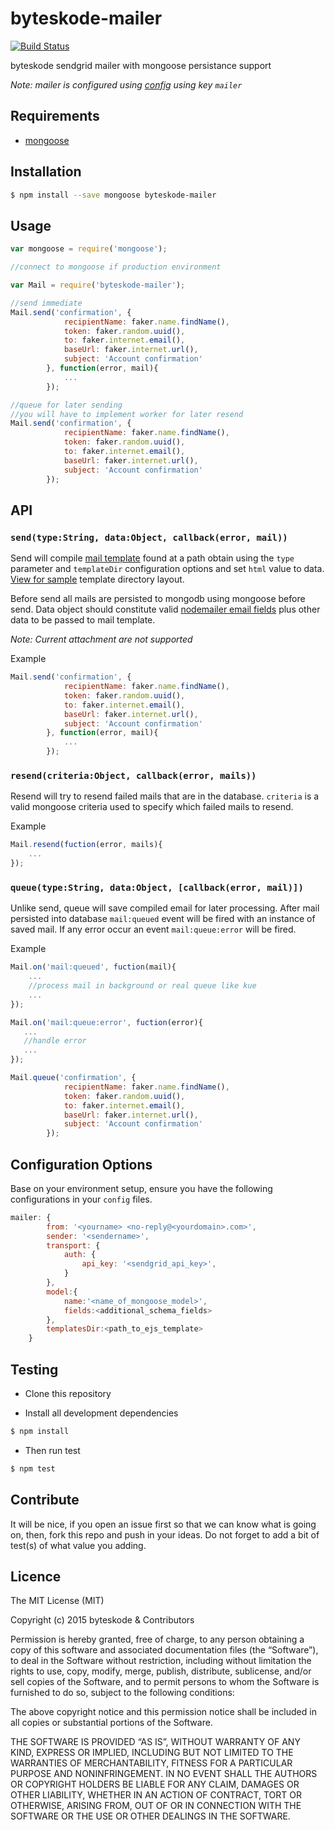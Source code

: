 byteskode-mailer
=====================

[![Build Status](https://travis-ci.org/byteskode/byteskode-mailer.svg?branch=master)](https://travis-ci.org/byteskode/byteskode-mailer)

byteskode sendgrid mailer with mongoose persistance support

*Note: mailer is configured using [config](https://github.com/lorenwest/node-config) using key `mailer`*

## Requirements
- [mongoose](https://github.com/Automattic/mongoose)

## Installation
```sh
$ npm install --save mongoose byteskode-mailer
```

## Usage

```javascript
var mongoose = require('mongoose');

//connect to mongoose if production environment

var Mail = require('byteskode-mailer');

//send immediate
Mail.send('confirmation', {
            recipientName: faker.name.findName(),
            token: faker.random.uuid(),
            to: faker.internet.email(),
            baseUrl: faker.internet.url(),
            subject: 'Account confirmation'
        }, function(error, mail){
            ...
        });

//queue for later sending
//you will have to implement worker for later resend
Mail.send('confirmation', {
            recipientName: faker.name.findName(),
            token: faker.random.uuid(),
            to: faker.internet.email(),
            baseUrl: faker.internet.url(),
            subject: 'Account confirmation'
        });

```

## API

### `send(type:String, data:Object, callback(error, mail))`
Send will compile [mail template](https://github.com/niftylettuce/node-email-templates) found at a path obtain using the `type` parameter and `templateDir` configuration options and set `html` value to data. [View for sample](https://github.com/byteskode/byteskode-mailer/tree/master/views/emails) template directory layout.

Before send all mails are persisted to mongodb using mongoose before send. Data object should constitute valid [nodemailer email fields](https://github.com/nodemailer/nodemailer#e-mail-message-fields) plus other data to be passed to mail template.

*Note: Current attachment are not supported*

Example
```js
Mail.send('confirmation', {
            recipientName: faker.name.findName(),
            token: faker.random.uuid(),
            to: faker.internet.email(),
            baseUrl: faker.internet.url(),
            subject: 'Account confirmation'
        }, function(error, mail){
            ...
        });
```

### `resend(criteria:Object, callback(error, mails))`
Resend will try to resend failed mails that are in the database. `criteria` is a valid mongoose criteria used to specify which failed mails to resend.

Example
```js
Mail.resend(fuction(error, mails){
    ...
});
```

### `queue(type:String, data:Object, [callback(error, mail)])`
Unlike send, queue will save compiled email for later processing. After mail persisted into database `mail:queued` event will be fired with an instance of saved mail. If any error occur an event `mail:queue:error` will be fired.

Example
```js
Mail.on('mail:queued', fuction(mail){
    ...
    //process mail in background or real queue like kue
    ...
});

Mail.on('mail:queue:error', fuction(error){
   ...
   //handle error
   ... 
});

Mail.queue('confirmation', {
            recipientName: faker.name.findName(),
            token: faker.random.uuid(),
            to: faker.internet.email(),
            baseUrl: faker.internet.url(),
            subject: 'Account confirmation'
        });
```

## Configuration Options
Base on your environment setup, ensure you have the following configurations in your `config` files.

```js
mailer: {
        from: '<yourname> <no-reply@<yourdomain>.com>',
        sender: '<sendername>',
        transport: {
            auth: {
                api_key: '<sendgrid_api_key>',
            }
        },
        model:{
            name:'<name_of_mongoose_model>',
            fields:<additional_schema_fields>
        },
        templatesDir:<path_to_ejs_template>
    }
```

## Testing
* Clone this repository

* Install all development dependencies
```sh
$ npm install
```

* Then run test
```sh
$ npm test
```

## Contribute
It will be nice, if you open an issue first so that we can know what is going on, then, fork this repo and push in your ideas. Do not forget to add a bit of test(s) of what value you adding.

## Licence
The MIT License (MIT)

Copyright (c) 2015 byteskode & Contributors

Permission is hereby granted, free of charge, to any person obtaining a copy of this software and associated documentation files (the “Software”), to deal in the Software without restriction, including without limitation the rights to use, copy, modify, merge, publish, distribute, sublicense, and/or sell copies of the Software, and to permit persons to whom the Software is furnished to do so, subject to the following conditions:

The above copyright notice and this permission notice shall be included in all copies or substantial portions of the Software.

THE SOFTWARE IS PROVIDED “AS IS”, WITHOUT WARRANTY OF ANY KIND, EXPRESS OR IMPLIED, INCLUDING BUT NOT LIMITED TO THE WARRANTIES OF MERCHANTABILITY, FITNESS FOR A PARTICULAR PURPOSE AND NONINFRINGEMENT. IN NO EVENT SHALL THE AUTHORS OR COPYRIGHT HOLDERS BE LIABLE FOR ANY CLAIM, DAMAGES OR OTHER LIABILITY, WHETHER IN AN ACTION OF CONTRACT, TORT OR OTHERWISE, ARISING FROM, OUT OF OR IN CONNECTION WITH THE SOFTWARE OR THE USE OR OTHER DEALINGS IN THE SOFTWARE. 